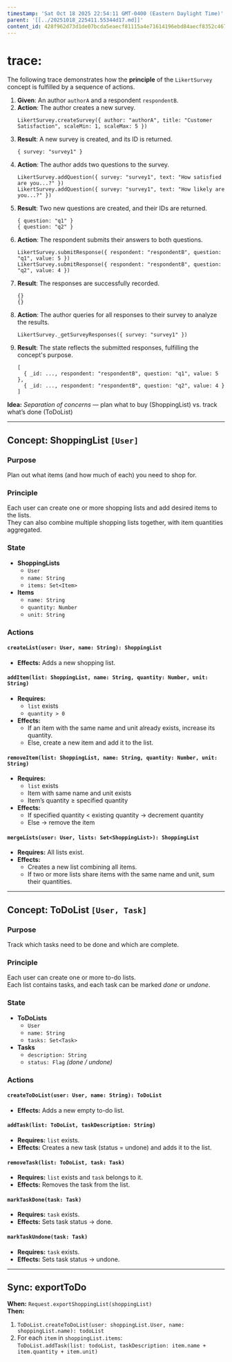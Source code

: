 ```yaml
---
timestamp: 'Sat Oct 18 2025 22:54:11 GMT-0400 (Eastern Daylight Time)'
parent: '[[../20251018_225411.55344d17.md]]'
content_id: 428f962d73d1de07bcda5eaecf81115a4e71614196ebd84aecf8352c46769fa8
---
```


# trace:

The following trace demonstrates how the **principle** of the `LikertSurvey` concept is fulfilled by a sequence of actions.

1. **Given**: An author `authorA` and a respondent `respondentB`.
2. **Action**: The author creates a new survey.
   ```
   LikertSurvey.createSurvey({ author: "authorA", title: "Customer Satisfaction", scaleMin: 1, scaleMax: 5 })
   ```
3. **Result**: A new survey is created, and its ID is returned.
   ```
   { survey: "survey1" }
   ```
4. **Action**: The author adds two questions to the survey.
   ```
   LikertSurvey.addQuestion({ survey: "survey1", text: "How satisfied are you...?" })
   LikertSurvey.addQuestion({ survey: "survey1", text: "How likely are you...?" })
   ```
5. **Result**: Two new questions are created, and their IDs are returned.
   ```
   { question: "q1" }
   { question: "q2" }
   ```
6. **Action**: The respondent submits their answers to both questions.
   ```
   LikertSurvey.submitResponse({ respondent: "respondentB", question: "q1", value: 5 })
   LikertSurvey.submitResponse({ respondent: "respondentB", question: "q2", value: 4 })
   ```
7. **Result**: The responses are successfully recorded.
   ```
   {}
   {}
   ```
8. **Action**: The author queries for all responses to their survey to analyze the results.
   ```
   LikertSurvey._getSurveyResponses({ survey: "survey1" })
   ```
9. **Result**: The state reflects the submitted responses, fulfilling the concept's purpose.
   ```
   [
     { _id: ..., respondent: "respondentB", question: "q1", value: 5 },
     { _id: ..., respondent: "respondentB", question: "q2", value: 4 }
   ]
   ```

**Idea:** *Separation of concerns* — plan what to buy (ShoppingList) vs. track what’s done (ToDoList)

***

## **Concept: ShoppingList** `[User]`

### **Purpose**

Plan out what items (and how much of each) you need to shop for.

### **Principle**

Each user can create one or more shopping lists and add desired items to the lists.\
They can also combine multiple shopping lists together, with item quantities aggregated.

### **State**

* **ShoppingLists**
  * `User`
  * `name: String`
  * `items: Set<Item>`
* **Items**
  * `name: String`
  * `quantity: Number`
  * `unit: String`

### **Actions**

#### `createList(user: User, name: String): ShoppingList`

* **Effects:** Adds a new shopping list.

#### `addItem(list: ShoppingList, name: String, quantity: Number, unit: String)`

* **Requires:**
  * `list` exists
  * `quantity > 0`
* **Effects:**
  * If an item with the same name and unit already exists, increase its quantity.
  * Else, create a new item and add it to the list.

#### `removeItem(list: ShoppingList, name: String, quantity: Number, unit: String)`

* **Requires:**
  * `list` exists
  * Item with same name and unit exists
  * Item’s quantity ≥ specified quantity
* **Effects:**
  * If specified quantity < existing quantity → decrement quantity
  * Else → remove the item

#### `mergeLists(user: User, lists: Set<ShoppingList>): ShoppingList`

* **Requires:** All lists exist.
* **Effects:**
  * Creates a new list combining all items.
  * If two or more lists share items with the same name and unit, sum their quantities.

***

## **Concept: ToDoList** `[User, Task]`

### **Purpose**

Track which tasks need to be done and which are complete.

### **Principle**

Each user can create one or more to-do lists.\
Each list contains tasks, and each task can be marked *done* or *undone*.

### **State**

* **ToDoLists**
  * `User`
  * `name: String`
  * `tasks: Set<Task>`
* **Tasks**
  * `description: String`
  * `status: Flag` *(done / undone)*

### **Actions**

#### `createToDoList(user: User, name: String): ToDoList`

* **Effects:** Adds a new empty to-do list.

#### `addTask(list: ToDoList, taskDescription: String)`

* **Requires:** `list` exists.
* **Effects:** Creates a new task (status = undone) and adds it to the list.

#### `removeTask(list: ToDoList, task: Task)`

* **Requires:** `list` exists and `task` belongs to it.
* **Effects:** Removes the task from the list.

#### `markTaskDone(task: Task)`

* **Requires:** `task` exists.
* **Effects:** Sets task status → done.

#### `markTaskUndone(task: Task)`

* **Requires:** `task` exists.
* **Effects:** Sets task status → undone.

***

## **Sync: exportToDo**

**When:** `Request.exportShoppingList(shoppingList)`\
**Then:**

1. `ToDoList.createToDoList(user: shoppingList.User, name: shoppingList.name): todoList`
2. For each `item` in `shoppingList.items`:\
   `ToDoList.addTask(list: todoList, taskDescription: item.name + item.quantity + item.unit)`
